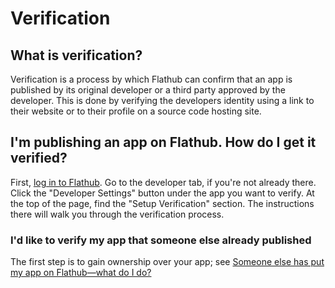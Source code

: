 # Verification

## What is verification?

Verification is a process by which Flathub can confirm that an app is published by its original developer or a third party approved by the developer. This is done by verifying the developers identity using a link to their website or to their profile on a source code hosting site.

## I'm publishing an app on Flathub. How do I get it verified?

First, [log in to Flathub](https://www.flathub.org/login). Go to the developer tab, if you're not already there. Click the "Developer Settings" button under the app you want to verify. At the top of the page, find the "Setup Verification" section. The instructions there will walk you through the verification process.

### I'd like to verify my app that someone else already published

The first step is to gain ownership over your app; see [Someone else has put my app on Flathub—what do I do?](https://docs.flathub.org/docs/for-app-authors/submission#someone-else-has-put-my-app-on-flathubwhat-do-i-do)

